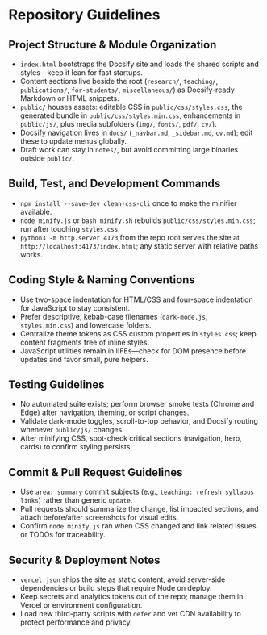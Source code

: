 # Repository Guidelines

## Project Structure & Module Organization
- `index.html` bootstraps the Docsify site and loads the shared scripts and styles—keep it lean for fast startups.
- Content sections live beside the root (`research/`, `teaching/`, `publications/`, `for-students/`, `miscellaneous/`) as Docsify-ready Markdown or HTML snippets.
- `public/` houses assets: editable CSS in `public/css/styles.css`, the generated bundle in `public/css/styles.min.css`, enhancements in `public/js/`, plus media subfolders (`img/`, `fonts/`, `pdf/`, `cv/`).
- Docsify navigation lives in `docs/` (`_navbar.md`, `_sidebar.md`, `cv.md`); edit these to update menus globally.
- Draft work can stay in `notes/`, but avoid committing large binaries outside `public/`.

## Build, Test, and Development Commands
- `npm install --save-dev clean-css-cli` once to make the minifier available.
- `node minify.js` or `bash minify.sh` rebuilds `public/css/styles.min.css`; run after touching `styles.css`.
- `python3 -m http.server 4173` from the repo root serves the site at `http://localhost:4173/index.html`; any static server with relative paths works.

## Coding Style & Naming Conventions
- Use two-space indentation for HTML/CSS and four-space indentation for JavaScript to stay consistent.
- Prefer descriptive, kebab-case filenames (`dark-mode.js`, `styles.min.css`) and lowercase folders.
- Centralize theme tokens as CSS custom properties in `styles.css`; keep content fragments free of inline styles.
- JavaScript utilities remain in IIFEs—check for DOM presence before updates and favor small, pure helpers.

## Testing Guidelines
- No automated suite exists; perform browser smoke tests (Chrome and Edge) after navigation, theming, or script changes.
- Validate dark-mode toggles, scroll-to-top behavior, and Docsify routing whenever `public/js/` changes.
- After minifying CSS, spot-check critical sections (navigation, hero, cards) to confirm styling persists.

## Commit & Pull Request Guidelines
- Use `area: summary` commit subjects (e.g., `teaching: refresh syllabus links`) rather than generic `update`.
- Pull requests should summarize the change, list impacted sections, and attach before/after screenshots for visual edits.
- Confirm `node minify.js` ran when CSS changed and link related issues or TODOs for traceability.

## Security & Deployment Notes
- `vercel.json` ships the site as static content; avoid server-side dependencies or build steps that require Node on deploy.
- Keep secrets and analytics tokens out of the repo; manage them in Vercel or environment configuration.
- Load new third-party scripts with `defer` and vet CDN availability to protect performance and privacy.
